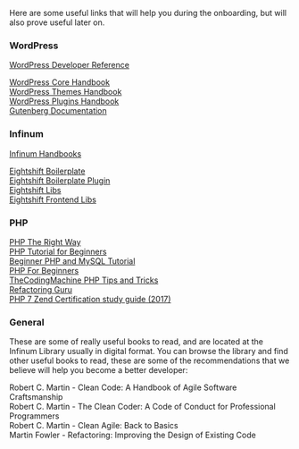 Here are some useful links that will help you during the onboarding, but will also prove useful later on.

### WordPress

[WordPress Developer Reference](https://developer.wordpress.org/reference/)

[WordPress Core Handbook](https://make.wordpress.org/core/handbook/)  
[WordPress Themes Handbook](https://make.wordpress.org/themes/handbook/)  
[WordPress Plugins Handbook](https://make.wordpress.org/plugins/handbook/)  
[Gutenberg Documentation](https://developer.wordpress.org/block-editor/)  

### Infinum

[Infinum Handbooks](https://handbook.infinum.co/)

[Eightshift Boilerplate](https://github.com/infinum/eightshift-boilerplate)  
[Eightshift Boilerplate Plugin](https://github.com/infinum/eightshift-boilerplate-plugin)  
[Eightshift Libs](https://github.com/infinum/eightshift-libs)  
[Eightshift Frontend Libs](https://github.com/infinum/eightshift-frontend-libs)  

### PHP

[PHP The Right Way](https://phptherightway.com/)  
[PHP Tutorial for Beginners](https://www.guru99.com/php-tutorials.html)  
[Beginner PHP and MySQL Tutorial](https://www.udemy.com/course/php-mysql-tutorial/)  
[PHP For Beginners](https://www.udemy.com/course/php-for-beginners-/)  
[TheCodingMachine PHP Tips and Tricks](https://bestpractices.thecodingmachine.com/php/development_environment.html)  
[Refactoring Guru](https://refactoring.guru/)  
[PHP 7 Zend Certification study guide (2017)](https://www.php-books.com/book/php-7-zend-certification-study-guide-ace-the-zce-2017-php-exam)  

### General

These are some of really useful books to read, and are located at the Infinum Library usually in digital format. You can browse the library and find other useful books to read, these are some of the recommendations that we believe will help you become a better developer:

Robert C. Martin - Clean Code: A Handbook of Agile Software Craftsmanship  
Robert C. Martin - The Clean Coder: A Code of Conduct for Professional Programmers  
Robert C. Martin - Clean Agile: Back to Basics  
Martin Fowler - Refactoring: Improving the Design of Existing Code  


